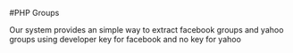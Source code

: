 #PHP Groups

Our system provides an simple way to extract facebook groups and yahoo groups using developer key for facebook and no key for yahoo